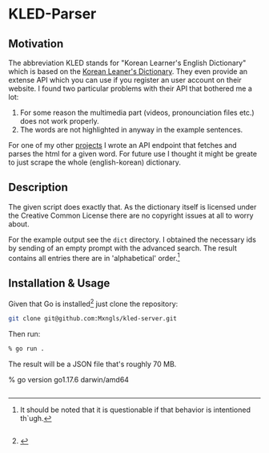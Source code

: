 # KLED-Parser

## Motivation

The abbreviation KLED stands for "Korean Learner's English Dictionary" which is based on the [Korean Leaner's Dictionary](https://krdict.korean.go.kr/mainAction). They even provide an extense API which you can use if you register an user account on their website. I found two particular problems with their API that bothered me a lot:
1. For some reason the multimedia part (videos, pronounciation files etc.) does not work properly.
2. The words are not highlighted in anyway in the example sentences. 

For one of my other [projects](https://github.com/Mxngls/kled-server) I wrote an API endpoint that fetches and parses the html for a given word. For future use I thought it might be greate to just scrape the whole (english-korean) dictionary. 

## Description

The given script does exactly that. As the dictionary itself is licensed under the Creative Common License there are no copyright issues at all to worry about. 

For the example output see the ```dict``` directory. I obtained the necessary ids by sending of an empty prompt with the advanced search. The result contains all entries there are in 'alphabetical' order.[^1]

## Installation & Usage

Given that Go is installed[^2] just clone the repository:
```zsh
git clone git@github.com:Mxngls/kled-server.git
```

Then run:
```zsh
% go run .
```

The result will be a JSON file that's roughly 70 MB.

[^1]:It should be noted that it is questionable if that behavior is intentioned th`ugh. 

[^2]:```zsh
% go version go1.17.6 darwin/amd64
```